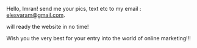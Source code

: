 Hello, Imran! send me your pics, text etc to my email : elesvaram@gmail.com.

will ready the website in no time!

Wish you the very best for your entry into the world of online marketing!!!

